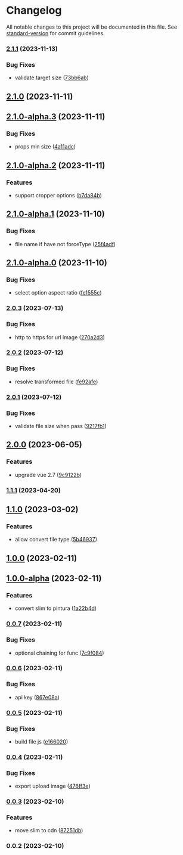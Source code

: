 # Changelog

All notable changes to this project will be documented in this file. See [standard-version](https://github.com/conventional-changelog/standard-version) for commit guidelines.

### [2.1.1](https://github.com/vuthanhbayit/upload-image/compare/v2.1.0...v2.1.1) (2023-11-13)


### Bug Fixes

* validate target size ([73bb6ab](https://github.com/vuthanhbayit/upload-image/commit/73bb6ab50637d9ab657da132ebb1f7876b9077eb))

## [2.1.0](https://github.com/vuthanhbayit/upload-image/compare/v2.1.0-alpha.3...v2.1.0) (2023-11-11)

## [2.1.0-alpha.3](https://github.com/vuthanhbayit/upload-image/compare/v2.1.0-alpha.2...v2.1.0-alpha.3) (2023-11-11)


### Bug Fixes

* props min size ([4a11adc](https://github.com/vuthanhbayit/upload-image/commit/4a11adc42f886e86c1935895f712bc0190ecd57f))

## [2.1.0-alpha.2](https://github.com/vuthanhbayit/upload-image/compare/v2.1.0-alpha.1...v2.1.0-alpha.2) (2023-11-11)


### Features

* support cropper options ([b7da84b](https://github.com/vuthanhbayit/upload-image/commit/b7da84baf987d2caa4ac552c3b72afa1997e2cb0))

## [2.1.0-alpha.1](https://github.com/vuthanhbayit/upload-image/compare/v2.1.0-alpha.0...v2.1.0-alpha.1) (2023-11-10)


### Bug Fixes

* file name if have not forceType ([25f4adf](https://github.com/vuthanhbayit/upload-image/commit/25f4adfc9dc4826397a1beac0c0aa9697fa19c4c))

## [2.1.0-alpha.0](https://github.com/vuthanhbayit/upload-image/compare/v2.0.3...v2.1.0-alpha.0) (2023-11-10)


### Bug Fixes

* select option aspect ratio ([fe1555c](https://github.com/vuthanhbayit/upload-image/commit/fe1555cb384a9ef1b82bde15dffe98a433895d40))

### [2.0.3](https://github.com/vuthanhbayit/upload-image/compare/v2.0.2...v2.0.3) (2023-07-13)


### Bug Fixes

* http to https for url image ([270a2d3](https://github.com/vuthanhbayit/upload-image/commit/270a2d37660dfb0b927b486841bbf6596e1292da))

### [2.0.2](https://github.com/vuthanhbayit/upload-image/compare/v2.0.1...v2.0.2) (2023-07-12)


### Bug Fixes

* resolve transformed file ([fe92afe](https://github.com/vuthanhbayit/upload-image/commit/fe92afefd90bfda1067714e7dcd5ce658ae3c140))

### [2.0.1](https://github.com/vuthanhbayit/upload-image/compare/v2.0.0...v2.0.1) (2023-07-12)


### Bug Fixes

* validate file size when pass ([9217fb1](https://github.com/vuthanhbayit/upload-image/commit/9217fb1e220710d4624c91510ee40468480857ee))

## [2.0.0](https://github.com/vuthanhbayit/upload-image/compare/v1.1.1...v2.0.0) (2023-06-05)


### Features

* upgrade vue 2.7 ([9c9122b](https://github.com/vuthanhbayit/upload-image/commit/9c9122b69b425e5f399367b9810f27581a074764))

### [1.1.1](https://github.com/vuthanhbayit/upload-image/compare/v1.1.0...v1.1.1) (2023-04-20)

## [1.1.0](https://github.com/vuthanhbayit/upload-image/compare/v1.0.0...v1.1.0) (2023-03-02)


### Features

* allow convert file type ([5b46937](https://github.com/vuthanhbayit/upload-image/commit/5b46937e34fa86aef0d0ea534a48aeca1ba261b9))

## [1.0.0](https://github.com/vuthanhbayit/upload-image/compare/v1.0.0-alpha...v1.0.0) (2023-02-11)

## [1.0.0-alpha](https://github.com/vuthanhbayit/upload-image/compare/v0.0.7...v1.0.0-alpha) (2023-02-11)


### Features

* convert slim to pintura ([1a22b4d](https://github.com/vuthanhbayit/upload-image/commit/1a22b4dc12c37ba732ec595b9fdfeb7aae26c770))

### [0.0.7](https://github.com/vuthanhbayit/upload-image/compare/v0.0.6...v0.0.7) (2023-02-11)


### Bug Fixes

* optional chaining for func ([7c9f084](https://github.com/vuthanhbayit/upload-image/commit/7c9f084e43dbb3a3d696c3117b9170c5f094fe6c))

### [0.0.6](https://github.com/vuthanhbayit/upload-image/compare/v0.0.5...v0.0.6) (2023-02-11)


### Bug Fixes

* api key ([867e08a](https://github.com/vuthanhbayit/upload-image/commit/867e08a052958bc33a1ef68d7fa592dcfbb7df78))

### [0.0.5](https://github.com/vuthanhbayit/upload-image/compare/v0.0.4...v0.0.5) (2023-02-11)


### Bug Fixes

* build file js ([e166020](https://github.com/vuthanhbayit/upload-image/commit/e166020b7f1dbcb7c29e86cdc1323cd7e4b0c0ad))

### [0.0.4](https://github.com/vuthanhbayit/upload-image/compare/v0.0.3...v0.0.4) (2023-02-11)


### Bug Fixes

* export upload image ([476ff3e](https://github.com/vuthanhbayit/upload-image/commit/476ff3e823e085e94d22791de36a1c08b5282971))

### [0.0.3](https://github.com/vuthanhbayit/upload-image/compare/v0.0.2...v0.0.3) (2023-02-10)


### Features

* move slim to cdn ([87251db](https://github.com/vuthanhbayit/upload-image/commit/87251db3275f5f4c2d942b0601146ab4398ff41c))

### 0.0.2 (2023-02-10)
